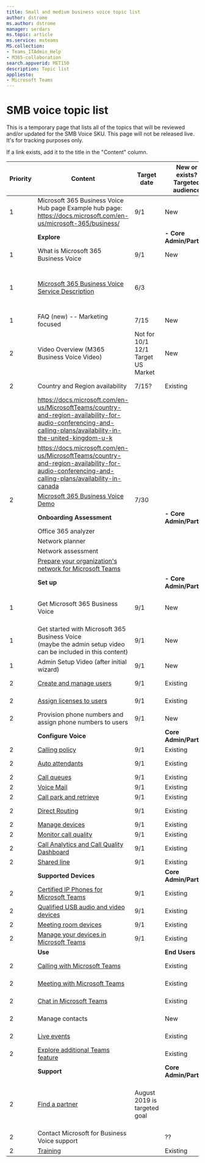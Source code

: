 ```yaml
---
title: Small and medium business voice topic list
author: dstrome 
ms.author: dstrome
manager: serdars
ms.topic: article
ms.service: msteams
MS.collection: 
- Teams_ITAdmin_Help
- M365-collaboration
search.appverid: MET150
description: Topic list
appliesto: 
- Microsoft Teams
---
```


# SMB voice topic list

This is a temporary page that lists all of the topics that will be reviewed and/or updated for the SMB Voice SKU. This page will not be released live. It's for tracking purposes only.

If a link exists, add it to the title in the "Content" column.
 
| **Priority** | **Content**                                                                                                                                                                                                                 | **Target date**    | **New or exists?**<br>Targeted audience                              | **Content owner**      | **Status**                                       |
|--------------|-----------------------------------------------------------------------------------------------------------------------------------------------------------------------------------------------------------------------------|--------------------|----------------------------------------------------------------------|------------------------|--------------------------------------------------|
| 1            | Microsoft 365 Business Voice Hub page Example hub page: https://docs.microsoft.com/en-us/microsoft-365/business/                                                                                                            | 9/1                | New                                                                  | David                  | Not started                                      |
|              | **Explore**                                                                                                                                                                                                                 |                    | **- Core Admin/Partner**                                             |                        |                                                  |
| 1            | What is Microsoft 365 Business Voice                                                                                                                                                                                        | 9/1                | New                                                                  | Jimmy/David            | Not started                                      |
| 1            | [Microsoft 365 Business Voice Service Description](https://review.docs.microsoft.com/en-us/office365/servicedescriptions/microsoft-365-business-voice-service-description?branch=sirkkuw-working)                           | 6/3                |                                                                      | Sirkku Willie          | WIP - draft completed, ready for business review |
| 1            | FAQ (new) -- Marketing focused                                                                                                                                                                                              | 7/15               | New                                                                  | Jimmy/Mark             | Not started                                      |
| 2            | Video Overview (M365 Business Voice Video)                                                                                                                                                                                  | Not for 10/1<br>12/1 Target US Market | New                                               | Jimmy                  | Not started                                      |
| 2            | Country and Region availability                                                                                                                                                                                             | 7/15?              | Existing                                                             | ??                     | Not started                                      |
|              | https://docs.microsoft.com/en-us/MicrosoftTeams/country-and-region-availability-for-audio-conferencing-and-calling-plans/availability-in-the-united-kingdom-u-k                                                             |                    |                                                                      |                        |                                                  |
|              | https://docs.microsoft.com/en-us/MicrosoftTeams/country-and-region-availability-for-audio-conferencing-and-calling-plans/availability-in-canada                                                                             |                    |                                                                      |                        |                                                  |
| 2            | [Microsoft 365 Business Voice Demo](https://demos.microsoft.com/demos/business/products)                                                                                                                                    | 7/30               |                                                                      | Jimmy w/ENG & Mark     | Not started                                      |
|              | **Onboarding Assessment**                                                                                                                                                                                                   |                    | **- Core Admin/Partner**                                             |                        |                                                  |
|              | Office 365 analyzer                                                                                                                                                                                                         |                    |                                                                      |                        |                                                  |
|              | Network planner                                                                                                                                                                                                             |                    |                                                                      |                        |                                                  |
|              | Network assessment                                                                                                                                                                                                          |                    |                                                                      |                        |                                                  |
|              | [Prepare your organization's network for Microsoft Teams](https://docs.microsoft.com/en-us/MicrosoftTeams/prepare-network)                                                                                                  |                    |                                                                      |                        |                                                  |
|              | **Set up**                                                                                                                                                                                                                  |                    | **- Core Admin/Partner**                                             |                        |                                                  |
| 1            | Get Microsoft 365 Business Voice                                                                                                                                                                                            | 9/1                | New                                                                  | David? Or will this be marketing material? | Not started                  |
| 1            | Get started with Microsoft 365 Business Voice<br>(maybe the admin setup video can be included in this content)                                                                                                              | 9/1                | New                                                                  | David                  | Not started                                      |
| 1            | Admin Setup Video (after initial wizard)                                                                                                                                                                                    | 9/1                | New                                                                  | Tom Werner             | Not started                                      |
| 2            | [Create and manage users](https://docs.microsoft.com/en-us/office365/admin/add-users/add-users?view=o365-worldwide)                                                                                                         | 9/1                | Existing                                                             | Carolyn Rowe           | Not started                                      |
| 2            | [Assign licenses to users](https://docs.microsoft.com/en-us/office365/admin/subscriptions-and-billing/assign-licenses-to-users?view=o365-worldwide)                                                                         | 9/1                | Existing                                                             |                        | Not started                                      |
| 2            | Provision phone numbers and assign phone numbers to users                                                                                                                                                                   | 9/1                | New                                                                  | David                  | Not started                                      |
|              | **Configure Voice**                                                                                                                                                                                                         |                    | **Core Admin/Partner**                                               |                        |                                                  |
| 2            | [Calling policy](https://docs.microsoft.com/en-us/MicrosoftTeams/teams-calling-policy)                                                                                                                                      | 9/1                | Existing                                                             | David                  | N/A                                              |
| 2            | [Auto attendants](https://docs.microsoft.com/en-us/MicrosoftTeams/create-a-phone-system-auto-attendant)                                                                                                                     | 9/1                | Existing                                                             | David                  | Not started                                      |
| 2            | [Call queues](https://docs.microsoft.com/en-us/microsoftteams/create-a-phone-system-call-queue)                                                                                                                             | 9/1                | Existing                                                             | David                  |                                                  |
| 2            | [Voice Mail](https://docs.microsoft.com/en-us/microsoftteams/set-up-phone-system-voicemail)                                                                                                                                 | 9/1                | Existing                                                             | David                  |                                                  |
| 2            | [Call park and retrieve](https://docs.microsoft.com/en-us/microsoftteams/call-park-and-retrieve)                                                                                                                            | 9/1                | Existing                                                             | David                  |                                                  |
| 2            | [Direct Routing](https://docs.microsoft.com/en-us/microsoftteams/direct-routing-plan)                                                                                                                                       | 9/1                | Existing                                                             | Nikolay<br>Muravlyannikov |                                               |
| 2            | [Manage devices](https://docs.microsoft.com/en-us/MicrosoftTeams/device-management)                                                                                                                                         | 9/1                | Existing                                                             | David                  |                                                  |
| 2            | [Monitor call quality ](https://cqd.lync.com/spd/#/Activate/5039ad6b-25ef-4371-9d26-40d2bb7740dc?language=en-US)                                                                                                            | 9/1                | Existing                                                             | David                  |                                                  |
| 2            | [Call Analytics and Call Quality Dashboard](https://docs.microsoft.com/en-us/MicrosoftTeams/difference-between-call-analytics-and-call-quality-dashboard)                                                                   | 9/1                | Existing                                                             | David                  |                                                  |
| 2            | [Shared line](https://support.office.com/en-us/article/share-a-phone-line-with-a-delegate-16307929-a51f-43fc-8323-3b1bf115e5a8?ui=en-US&rs=en-US&ad=US)                                                                     | 9/1                | Existing                                                             | David                  |                                                  |
|              | **Supported Devices**                                                                                                                                                                                                       |                    | **Core Admin/Partner**                                               |                        |                                                  |
| 2            | [Certified IP Phones for Microsoft Teams](https://docs.microsoft.com/en-us/SkypeForBusiness/certification/teams-ip-phones?toc=/MicrosoftTeams/toc.json&bc=/microsoftteams/breadcrumb/toc.json#currently-certified-ip-phones)| 9/1                | Existing                                                             | David                  |                                                  |
| 2            | [Qualified USB audio and video devices](https://docs.microsoft.com/en-us/skypeforbusiness/certification/devices-usb-devices?toc=/MicrosoftTeams/toc.json&bc=/microsoftteams/breadcrumb/toc.json)                            | 9/1                | Existing                                                             | David                  |                                                  |
| 2            | [Meeting room devices](https://docs.microsoft.com/en-us/skypeforbusiness/certification/devices-meeting-rooms?toc=/MicrosoftTeams/toc.json&bc=/microsoftteams/breadcrumb/toc.json)                                           | 9/1                | Existing                                                             | David                  |                                                  |
| 2            | [Manage your devices in Microsoft Teams](https://docs.microsoft.com/en-us/MicrosoftTeams/device-management)                                                                                                                 | 9/1                | Existing                                                             | David                  |                                                  |
|              | **Use**                                                                                                                                                                                                                     |                    | **End Users**                                                        |                        |                                                  |
| 2            | [Calling with Microsoft Teams](https://support.office.com/en-us/article/meetings-and-calls-d92432d5-dd0f-4d17-8f69-06096b6b48a8?ui=en-US&rs=en-US&ad=US#ID0EAABAAA=Calling)                                                 |                    | Existing                                                             | David to get owner     |                                                  |
| 2            | [Meeting with Microsoft Teams](https://support.office.com/en-us/article/meetings-and-calls-d92432d5-dd0f-4d17-8f69-06096b6b48a8?ui=en-US&rs=en-US&ad=US#ID0EAABAAA=Meetings)                                                |                    | Existing                                                             | David to get owner     |                                                  |
| 2            | [Chat in Microsoft Teams](https://support.office.com/en-us/article/chat-in-microsoft-teams-f3a917cb-1a83-42b2-a097-0678298703bb?ui=en-US&rs=en-US&ad=US)                                                                    |                    | Existing                                                             | David to get owner     |                                                  |
| 2            | Manage contacts                                                                                                                                                                                                             |                    | New                                                                  | David to get owner     |                                                  |
| 2            | [Live events ](https://support.office.com/en-us/article/meetings-and-calls-d92432d5-dd0f-4d17-8f69-06096b6b48a8?ui=en-US&rs=en-US&ad=US#ID0EAABAAA=Live_events)                                                             |                    | Existing                                                             | David to get owner     |                                                  |
| 2            | [Explore additional Teams feature](https://support.office.com/en-us/Teams)                                                                                                                                                  |                    | Existing                                                             | David to get owner     |                                                  |
|              | **Support**                                                                                                                                                                                                                 |                    | **Core Admin/Partner**                                               |                        |                                                  |
| 2            | [Find a partner](https://appsource.microsoft.com/en-us/)                                                                                                                                                                    | August 2019 is targeted goal|                                                             | Respective Partner Development Manager for launch partners & OCP |        |
| 2            | Contact Microsoft for Business Voice support                                                                                                                                                                                |                    | ??                                                                   |                        |                                                  |
| 2            | [Training](https://docs.microsoft.com/en-us/MicrosoftTeams/training-microsoft-teams-landing-page)                                                                                                                           |                    | Existing                                                             |                        |                                                  |
